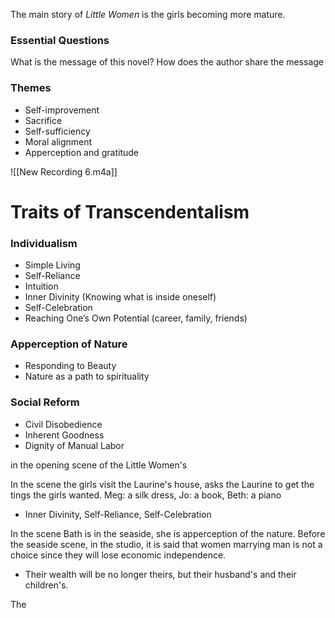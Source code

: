 The main story of *Little Women* is the girls becoming more mature.
### Essential Questions
What is the message of this novel?
How does the author share the message
### Themes
- Self-improvement
- Sacrifice
- Self-sufficiency
- Moral alignment
- Apperception and gratitude

![[New Recording 6.m4a]]

# Traits of Transcendentalism

### Individualism
- Simple Living
- Self-Reliance
- Intuition
- Inner Divinity (Knowing what is inside oneself)
- Self-Celebration
- Reaching One’s Own Potential (career, family, friends)

### Apperception of Nature
- Responding to Beauty
- Nature as a path to spirituality 

### Social Reform
- Civil Disobedience
- Inherent Goodness
- Dignity of Manual Labor


in the opening scene of the Little Women's 

In the scene the girls visit the Laurine's house, asks the Laurine to get the tings the girls wanted. 
Meg: a silk dress, Jo: a book, Beth: a piano
- Inner Divinity, Self-Reliance, Self-Celebration

In the scene Bath is in the seaside, she is apperception of the nature.
Before the seaside scene, in the studio, it is said that women marrying man is not a choice since they will lose economic independence.
- Their wealth will be no longer theirs, but their husband's and their children's.

The 